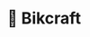 <h1 align='center'>
   🛒 Bikcraft
</h1>

<p align='center'>
  <img alt='' src='https://i.imgur.com/GEEAuwl.png'>
  <img alt='' src='https://i.imgur.com/LiruhYv.png'>
</p>
